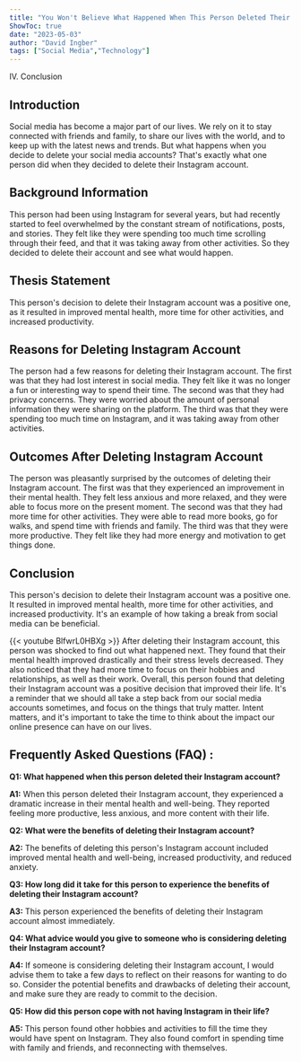 ```yaml
---
title: "You Won't Believe What Happened When This Person Deleted Their Instagram Account!"
ShowToc: true 
date: "2023-05-03"
author: "David Ingber" 
tags: ["Social Media","Technology"]
---
```

IV. Conclusion

## Introduction
Social media has become a major part of our lives. We rely on it to stay connected with friends and family, to share our lives with the world, and to keep up with the latest news and trends. But what happens when you decide to delete your social media accounts? That's exactly what one person did when they decided to delete their Instagram account.

## Background Information
This person had been using Instagram for several years, but had recently started to feel overwhelmed by the constant stream of notifications, posts, and stories. They felt like they were spending too much time scrolling through their feed, and that it was taking away from other activities. So they decided to delete their account and see what would happen.

## Thesis Statement
This person's decision to delete their Instagram account was a positive one, as it resulted in improved mental health, more time for other activities, and increased productivity.

## Reasons for Deleting Instagram Account
The person had a few reasons for deleting their Instagram account. The first was that they had lost interest in social media. They felt like it was no longer a fun or interesting way to spend their time. The second was that they had privacy concerns. They were worried about the amount of personal information they were sharing on the platform. The third was that they were spending too much time on Instagram, and it was taking away from other activities.

## Outcomes After Deleting Instagram Account
The person was pleasantly surprised by the outcomes of deleting their Instagram account. The first was that they experienced an improvement in their mental health. They felt less anxious and more relaxed, and they were able to focus more on the present moment. The second was that they had more time for other activities. They were able to read more books, go for walks, and spend time with friends and family. The third was that they were more productive. They felt like they had more energy and motivation to get things done.

## Conclusion
This person's decision to delete their Instagram account was a positive one. It resulted in improved mental health, more time for other activities, and increased productivity. It's an example of how taking a break from social media can be beneficial.

{{< youtube BlfwrL0HBXg >}} 
After deleting their Instagram account, this person was shocked to find out what happened next. They found that their mental health improved drastically and their stress levels decreased. They also noticed that they had more time to focus on their hobbies and relationships, as well as their work. Overall, this person found that deleting their Instagram account was a positive decision that improved their life. It's a reminder that we should all take a step back from our social media accounts sometimes, and focus on the things that truly matter. Intent matters, and it's important to take the time to think about the impact our online presence can have on our lives.

## Frequently Asked Questions (FAQ) :
**Q1: What happened when this person deleted their Instagram account?**

**A1:** When this person deleted their Instagram account, they experienced a dramatic increase in their mental health and well-being. They reported feeling more productive, less anxious, and more content with their life. 

**Q2: What were the benefits of deleting their Instagram account?**

**A2:** The benefits of deleting this person's Instagram account included improved mental health and well-being, increased productivity, and reduced anxiety. 

**Q3: How long did it take for this person to experience the benefits of deleting their Instagram account?**

**A3:** This person experienced the benefits of deleting their Instagram account almost immediately. 

**Q4: What advice would you give to someone who is considering deleting their Instagram account?**

**A4:** If someone is considering deleting their Instagram account, I would advise them to take a few days to reflect on their reasons for wanting to do so. Consider the potential benefits and drawbacks of deleting their account, and make sure they are ready to commit to the decision. 

**Q5: How did this person cope with not having Instagram in their life?**

**A5:** This person found other hobbies and activities to fill the time they would have spent on Instagram. They also found comfort in spending time with family and friends, and reconnecting with themselves.


